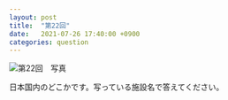 ```yaml
---
layout: post
title:  "第22回"
date:   2021-07-26 17:40:00 +0900
categories: question
---
```


![第22回　写真](/kokodoko/images/q22.jpg)

日本国内のどこかです。写っている施設名で答えてください。
